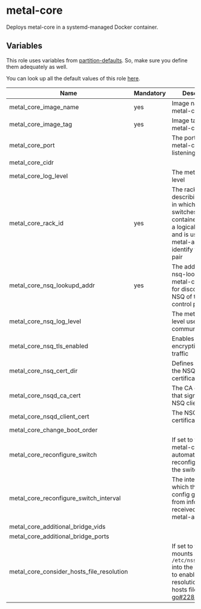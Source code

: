# metal-core

Deploys metal-core in a systemd-managed Docker container.

## Variables

This role uses variables from [partition-defaults](/partition). So, make sure you define them adequately as well.

You can look up all the default values of this role [here](defaults/main/main.yaml).

| Name                                      | Mandatory | Description                                                                                                                                                            |
| ----------------------------------------- | --------- | ---------------------------------------------------------------------------------------------------------------------------------------------------------------------- |
| metal_core_image_name                     | yes       | Image name of metal-core                                                                                                                                               |
| metal_core_image_tag                      | yes       | Image tag of metal-core                                                                                                                                                |
| metal_core_port                           |           | The port that metal-core is listening on                                                                                                                               |
| metal_core_cidr                           |           |                                                                                                                                                                        |
| metal_core_log_level                      |           | The metal-core log level                                                                                                                                               |
| metal_core_rack_id                        | yes       | The rack id describing the rack in which the leaf switches are contained. Can be a logical rack name and is used by the metal-api to identify the switch pair          |
| metal_core_nsq_lookupd_addr               | yes       | The address to the nsq-lookupd that metal-core uses for discovering the NSQ of the metal control plane                                                                 |
| metal_core_nsq_log_level                  |           | The metal-core log level used on NSQ communication                                                                                                                     |
| metal_core_nsq_tls_enabled                |           | Enables tls encryption on NSQ traffic                                                                                                                                  |
| metal_core_nsq_cert_dir                   |           | Defines the path of the NSQ certificates                                                                                                                               |
| metal_core_nsqd_ca_cert                   |           | The CA certificate that signed the NSQ client cert                                                                                                                     |
| metal_core_nsqd_client_cert               |           | The NSQ client certificate                                                                                                                                             |
| metal_core_change_boot_order              |           |                                                                                                                                                                        |
| metal_core_reconfigure_switch             |           | If set to true, metal-core will automatically reconfigure files on the switch                                                                                          |
| metal_core_reconfigure_switch_interval    |           | The interval in which the switch config gets applied from information received from the metal-api                                                                      |
| metal_core_additional_bridge_vids         |           |                                                                                                                                                                        |
| metal_core_additional_bridge_ports        |           |                                                                                                                                                                        |
| metal_core_consider_hosts_file_resolution |           | If set to true mounts `/etc/nsswitch.conf` into the container to enable dns resolution with the hosts file (see [go#22846](https://github.com/golang/go/issues/22846)) |

